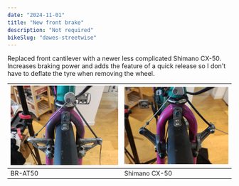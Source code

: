 ```yaml
---
date: "2024-11-01"
title: "New front brake"
description: "Not required"
bikeSlug: "dawes-streetwise"
---
```

Replaced front cantilever with a newer less complicated Shimano CX-50. Increases braking power and adds the feature of a quick release so I don't have to deflate the tyre when removing the wheel.


| ![Shimano BR-AT50](/public/images/shimano-cantiliver.jpg) | ![Shimano CX-50](/public/images/CX-50.jpg) |
|-------------------------------------------|-------------------------------------------|
| BR-AT50                           | Shimano CX-50                           |

